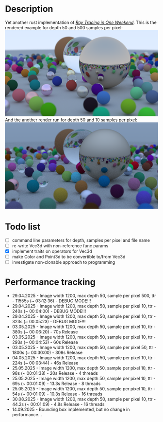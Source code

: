 # Description
Yet another rust implementation of [_Ray Tracing in One Weekend_](https://raytracing.github.io/books/RayTracingInOneWeekend.html). This is the rendered example for depth 50 and 500 samples per pixel:
![img](rendered_50md_500ssp.png)
And the another render run for depth 50 and 10 samples per pixel:
![img](rendered_50_10.png)

# Todo list
- [ ] command line parameters for depth, samples per pixel and file name
- [ ] re-write Vec3d with non-reference func params
- [x] implement traits on operators for Vec3d
- [ ] make Color and Point3d to be convertible to/from Vec3d
- [ ] investigate non-clonable approach to programming

# Performance tracking
- 29.04.2025 - Image width 1200, max depth 50, sample per pixel 500, ttr - 11555s (~ 03:12:36) - DEBUG MODE!!!
- 29.04.2025 - Image width 1200, max depth 50, sample per pixel 10, ttr - 240s (~ 00:04:00) - DEBUG MODE!!!
- 29.04.2025 - Image width 1200, max depth 50, sample per pixel 10, ttr - 323s (~ 00:05:23) - DEBUG MODE!!!
- 03.05.2025 - Image width 1200, max depth 50, sample per pixel 10, ttr - 380s (~ 00:06:20) -  70s Release
- 03.05.2025 - Image width 1200, max depth 50, sample per pixel 10, ttr - 293s (~ 00:04:53) -  60s Release
- 03.05.2025 - Image width 1200, max depth 50, sample per pixel 50, ttr - 1800s (~ 00:30:00) - 308s Release
- 04.05.2025 - Image width 1200, max depth 50, sample per pixel 10, ttr - 224s (~ 00:03:44) - 46s Release
- 25.05.2025 - Image width 1200, max depth 50, sample per pixel 10, ttr -  98s (~ 00:01:38) - 20s Release - 4 threads
- 25.05.2025 - Image width 1200, max depth 50, sample per pixel 10, ttr -  69s (~ 00:01:09) - 13.3s Release - 8 threads
- 25.05.2025 - Image width 1200, max depth 50, sample per pixel 10, ttr -  54s (~ 00:01:09) - 10.3s Release - 16 threads
- 30.08.2025 - Image width 1200, max depth 50, sample per pixel 10, ttr -  44.2s (~ 00:01:09) - 4.8s Release - 16 threads
- 14.09.2025 - Bounding box implemented, but no change in performance... 

